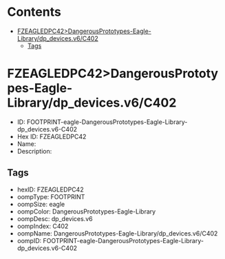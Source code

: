 



Contents
========

* [FZEAGLEDPC42>DangerousPrototypes-Eagle-Library/dp_devices.v6/C402](#fzeagledpc42dangerousprototypes-eagle-librarydp_devicesv6c402)
	* [Tags](#tags)

# FZEAGLEDPC42>DangerousPrototypes-Eagle-Library/dp_devices.v6/C402

- ID: FOOTPRINT-eagle-DangerousPrototypes-Eagle-Library-dp_devices.v6-C402
- Hex ID: FZEAGLEDPC42
- Name: 
- Description: 

## Tags

- hexID: FZEAGLEDPC42
- oompType: FOOTPRINT
- oompSize: eagle
- oompColor: DangerousPrototypes-Eagle-Library
- oompDesc: dp_devices.v6
- oompIndex: C402
- oompName: DangerousPrototypes-Eagle-Library/dp_devices.v6/C402
- oompID: FOOTPRINT-eagle-DangerousPrototypes-Eagle-Library-dp_devices.v6-C402
